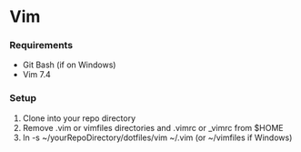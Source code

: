# Vim 
### Requirements
* Git Bash (if on Windows)
* Vim 7.4

### Setup

1. Clone into your repo directory
2. Remove .vim or vimfiles directories and .vimrc or _vimrc from $HOME
3. ln -s ~/yourRepoDirectory/dotfiles/vim ~/.vim (or ~/vimfiles if Windows)
